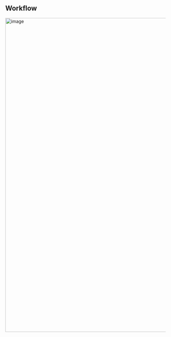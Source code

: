 

## Workflow
<img width="1141" height="987" alt="image" src="https://github.com/user-attachments/assets/95aba24d-30e3-45fb-8ba4-ef00a157a4c0" />

